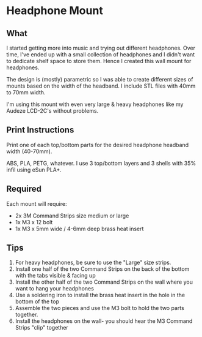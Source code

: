 # Headphone Mount

## What

I started getting more into music and trying out different headphones.  Over time,
I've ended up with a small collection of headphones and I didn't want to dedicate
shelf space to store them.  Hence I created this wall mount for headphones.

The design is (mostly) parametric so I was able to create different sizes of mounts
based on the width of the headband.  I include STL files with 40mm to 70mm width.

I'm using this mount with even very large & heavy headphones like my Audeze LCD-2C's
without problems.

## Print Instructions

Print one of each top/bottom parts for the desired headphone headband width (40-70mm).

ABS, PLA, PETG, whatever.  I use 3 top/bottom layers and 3 shells with 35% infil
using eSun PLA+.

## Required

Each mount will require:

* 2x 3M Command Strips size medium or large
* 1x M3 x 12 bolt
* 1x M3 x 5mm wide / 4-6mm deep brass heat insert

## Tips

1. For heavy headphones, be sure to use the "Large" size strips.
1. Install one half of the two Command Strips on the back of the bottom with the 
    tabs visible & facing up
1. Install the other half of the two Command Strips on the wall where you want to
    hang your headphones
1. Use a soldering iron to install the brass heat insert in the hole in the bottom
    of the top
1. Assemble the two pieces and use the M3 bolt to hold the two parts together.
1. Install the headphones on the wall- you should hear the M3 Command Strips "clip"
    together

